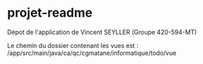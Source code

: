 # projet-readme
Dépot de l'application de Vincent SEYLLER (Groupe 420-594-MT)

Le chemin du dossier contenant les vues est : /app/src/main/java/ca/qc/cgmatane/informatique/todo/vue
